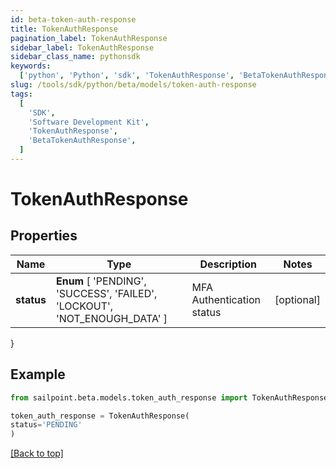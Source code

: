 ```yaml
---
id: beta-token-auth-response
title: TokenAuthResponse
pagination_label: TokenAuthResponse
sidebar_label: TokenAuthResponse
sidebar_class_name: pythonsdk
keywords:
  ['python', 'Python', 'sdk', 'TokenAuthResponse', 'BetaTokenAuthResponse']
slug: /tools/sdk/python/beta/models/token-auth-response
tags:
  [
    'SDK',
    'Software Development Kit',
    'TokenAuthResponse',
    'BetaTokenAuthResponse',
  ]
---
```


# TokenAuthResponse

## Properties

| Name | Type | Description | Notes |
| --- | --- | --- | --- |
| **status** | **Enum** [ 'PENDING', 'SUCCESS', 'FAILED', 'LOCKOUT', 'NOT_ENOUGH_DATA' ] | MFA Authentication status | [optional] |

}

## Example

```python
from sailpoint.beta.models.token_auth_response import TokenAuthResponse

token_auth_response = TokenAuthResponse(
status='PENDING'
)

```

[[Back to top]](#)

